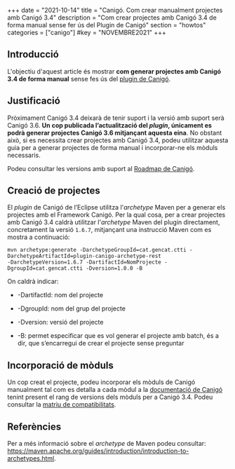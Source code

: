+++
date        = "2021-10-14"
title       = "Canigó. Com crear manualment projectes amb Canigó 3.4"
description = "Com crear projectes amb Canigó 3.4 de forma manual sense fer ús del Plugin de Canigó"
section     = "howtos"
categories  = ["canigo"]
#key         = "NOVEMBRE2021"
+++

## Introducció

L'objectiu d'aquest article és mostrar **com generar projectes amb Canigó 3.4 de forma manual** sense fes ús del
[plugin de Canigó](/canigo-download-related/plugin-canigo/).

## Justificació

Pròximament Canigó 3.4 deixarà de tenir suport i la versió amb suport serà Canigó 3.6. **Un cop publicada
l’actualització del *plugin*, únicament es podrà generar projectes Canigó 3.6 mitjançant aquesta eina**.
No obstant això, si es necessita crear projectes amb Canigó 3.4, podeu utilitzar aquesta guia per a generar
projectes de forma manual i incorporar-ne els mòduls necessaris.

Podeu consultar les versions amb suport al [Roadmap de Canigó](/canigo/roadmap/).

## Creació de projectes

El *plugin* de Canigó de l’Eclipse utilitza l'*archetype* Maven per a generar els projectes amb el Framework
Canigó. Per la qual cosa, per a crear projectes amb Canigó 3.4 caldrà utilitzar l'*archetype* Maven del
plugin directament, concretament la versió `1.6.7`, mitjançant una instrucció Maven com es mostra a continuació:

```
mvn archetype:generate -DarchetypeGroupId=cat.gencat.ctti -DarchetypeArtifactId=plugin-canigo-archetype-rest
-DarchetypeVersion=1.6.7 -DartifactId=NomProjecte -DgroupId=cat.gencat.ctti -Dversion=1.0.0 -B
```

On caldrà indicar:

- -DartifactId: nom del projecte

- -DgroupId: nom del grup del projecte

- -Dversion: versió del projecte

- -B: permet especificar que es vol generar el projecte amb batch, és a dir, que s’encarregui de crear el projecte
sense preguntar

## Incorporació de mòduls

Un cop creat el projecte, podeu incorporar els mòduls de Canigó manualment tal com es detalla a
cada mòdul a la [documentació de Canigó](/canigo-documentacio-versions-3x/) tenint present
el rang de versions dels mòduls per a Canigó 3.4. Podeu consultar la
[matriu de compatibilitats](/canigo-download-related/matrius-compatibilitats/).

## Referències

Per a més informació sobre el *archetype* de Maven podeu consultar:
https://maven.apache.org/guides/introduction/introduction-to-archetypes.html.
